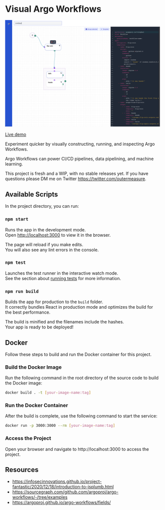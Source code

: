 # Visual Argo Workflows

<img width="1299" alt="UI" src="./screenshots/ui.png">

[Live demo](https://visual-argo-workflows-corpulent.vercel.app/)

Experiment quicker by visually constructing, running, and inspecting Argo Workflows.

Argo Workflows can power CI/CD pipelines, data pipelining, and machine learning.

This project is fresh and a WIP, with no stable releases yet.  If you have questions please DM me on Twitter https://twitter.com/outermeasure.

## Available Scripts

In the project directory, you can run:

### `npm start`

Runs the app in the development mode.\
Open [http://localhost:3000](http://localhost:3000) to view it in the browser.

The page will reload if you make edits.\
You will also see any lint errors in the console.

### `npm test`

Launches the test runner in the interactive watch mode.\
See the section about [running tests](https://facebook.github.io/create-react-app/docs/running-tests) for more information.

### `npm run build`

Builds the app for production to the `build` folder.\
It correctly bundles React in production mode and optimizes the build for the best performance.

The build is minified and the filenames include the hashes.\
Your app is ready to be deployed!

## Docker

Follow these steps to build and run the Docker container for this project.

### Build the Docker Image

Run the following command in the root directory of the source code to build the Docker image:

```sh
docker build . -t [your-image-name:tag]
```

### Run the Docker Container

After the build is complete, use the following command to start the service:

```sh
docker run -p 3000:3000 --rm [your-image-name:tag]
```

### Access the Project

Open your browser and navigate to http://localhost:3000 to access the project.

## Resources

- https://infosecinnovations.github.io/project-fantastic/2020/12/18/introduction-to-jsplumb.html
- https://sourcegraph.com/github.com/argoproj/argo-workflows/-/tree/examples
- https://argoproj.github.io/argo-workflows/fields/
